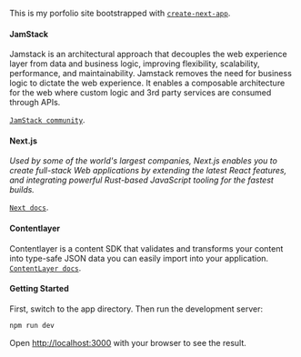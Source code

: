 This is my porfolio site bootstrapped with [`create-next-app`](https://github.com/vercel/next.js/tree/canary/packages/create-next-app).

#### **JamStack**

Jamstack is an architectural approach that decouples the web experience layer from data and business logic, improving flexibility, scalability, performance, and maintainability.
Jamstack removes the need for business logic to dictate the web experience. It enables a composable architecture for the web where custom logic and 3rd party services are consumed through APIs.

[`JamStack community`](https://jamstack.org/).

#### **Next.js**

*Used by some of the world's largest companies, Next.js enables you to create full-stack Web applications by extending the latest React features, and integrating powerful Rust-based JavaScript tooling for the fastest builds.*

[`Next docs`](https://nextjs.org/).

#### **Contentlayer**

Contentlayer is a content SDK that validates and transforms your content into type-safe JSON data you can easily import into your application.
[`ContentLayer docs`](https://www.contentlayer.dev/).

#### Getting Started

First, switch to the app directory.
Then run the development server:

```bash
npm run dev

```

Open [http://localhost:3000](http://localhost:3000) with your browser to see the result.
